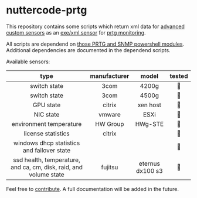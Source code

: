 # nuttercode-prtg

This repository contains some scripts which return xml data for [advanced custom sensors](https://www.paessler.com/manuals/prtg/exe_script_advanced_sensor) as an [exe/xml sensor](https://www.paessler.com/manuals/prtg/custom_sensors#exe_script) for [prtg monitoring](https://www.de.paessler.com/prtg).

All scripts are dependend on [those PRTG and SNMP powershell modules](https://github.com/johanneslatzel/powershellmodules). Additional dependencies are documented in the dependend scripts.

Available sensors:

| type | manufacturer | model | tested |
| :-: | :-: | :-: | :-: |
| switch state | 3com | 4200g | 🔴 |
| switch state | 3com | 4500g | 🔴 |
| GPU state | citrix | xen host | 🔴 |
| NIC state | vmware | ESXi | 🔴 |
| environment temperature | HW Group | HWg-STE | 🔴 |
| license statistics | citrix | | 🔴 |
| windows dhcp statistics and failover state | | | 🔴 |
| ssd health, temperature, and ca, cm, disk, raid, and volume state | fujitsu | eternus dx100 s3 | 🔴 |

Feel free to [contribute](https://github.com/johanneslatzel/nuttercode-prtg/blob/master/CONTRIBUTING.md). A full documentation will be added in the future.

